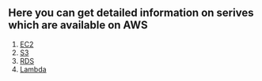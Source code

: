 ## Here you can get detailed information on serives which are available on AWS

1. [EC2](https://github.com/shweta-vengurlekar11/cloud/blob/SERVICES-PROVIDED-BY-AWS/EC2/ec2.md)
2. [S3](https://github.com/shweta-vengurlekar11/cloud/blob/SERVICES-PROVIDED-BY-AWS/S3/S3.md)
3. [RDS](https://github.com/shweta-vengurlekar11/cloud/blob/SERVICES-PROVIDED-BY-AWS/RDS/rds.md)
4. [Lambda](https://github.com/shweta-vengurlekar11/cloud/blob/SERVICES-PROVIDED-BY-AWS/LAMBDA/lambda.md)
